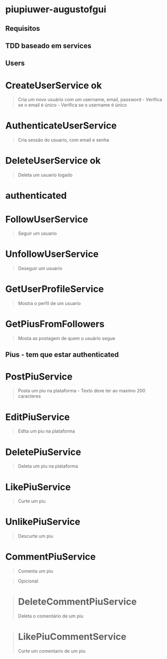 # piupiuwer-augustofgui

## Requisitos

## TDD baseado em services

## Users

# CreateUserService ok
> Cria um novo usuário com um username, email, password
    - Verifica se o email é único
    - Verifica se o username é único

# AuthenticateUserService
> Cria sessão do usuario, com email e senha

# DeleteUserService ok
> Deleta um usuario logado

# authenticated
# FollowUserService
> Seguir um usuario

# UnfollowUserService
> Deseguir um usuario

# GetUserProfileService
> Mostra o perfil de um usuario

# GetPiusFromFollowers
> Mosta as postagem de quem o usuário segue

## Pius - tem que estar authenticated

# PostPiuService
> Posta um piu na plataforma
    - Texto deve ter ao maximo 200 caracteres

# EditPiuService
> Edita um piu na plataforma

# DeletePiuService
> Deleta um piu na plataforma

# LikePiuService
> Curte um piu

# UnlikePiuService
> Descurte um piu

# CommentPiuService
> Comenta um piu

> Opicional

># DeleteCommentPiuService
> Deleta o comentário de um piu

># LikePiuCommentService
> Curte um comentario de um piu






